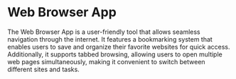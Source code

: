 # Web Browser App

The Web Browser App is a user-friendly tool that allows seamless navigation through the internet. It features a bookmarking system that enables users to save and organize their favorite websites for quick access. Additionally, it supports tabbed browsing, allowing users to open multiple web pages simultaneously, making it convenient to switch between different sites and tasks.
